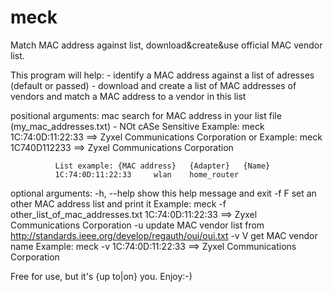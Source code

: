 # meck
Match MAC address against list, download&amp;create&amp;use official MAC vendor list.

This program will help:
                        - identify a MAC address against a list of adresses (default or passed)
                        - download and create a list of MAC addresses of vendors
                          and match a MAC address to a vendor in this list

positional arguments:
  mac         search for MAC address in your list file (my_mac_addresses.txt) - NOt cASe Sensitive
              	Example: meck 1C:74:0D:11:22:33
              	==> Zyxel Communications Corporation
              	or
              	Example: meck 1C740D112233
              	==> Zyxel Communications Corporation
              
              List example: {MAC address}	{Adapter}	{Name}
              1C:74:0D:11:22:33		wlan	home_router

optional arguments:
  -h, --help  show this help message and exit
  -f F        set an other MAC address list and print it
              	Example: meck -f other_list_of_mac_addresses.txt 1C:74:0D:11:22:33
              	==> Zyxel Communications Corporation
  -u          update MAC vendor list from http://standards.ieee.org/develop/regauth/oui/oui.txt
  -v V        get MAC vendor name
              	Example: meck -v 1C:74:0D:11:22:33
              	==> Zyxel Communications Corporation

Free for use, but it's {up to|on} you. Enjoy:-)
